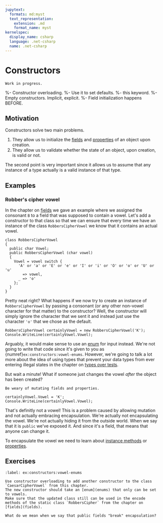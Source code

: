 ```yaml
---
jupytext:
  formats: md:myst
  text_representation:
    extension: .md
    format_name: myst
kernelspec:
  display_name: csharp
  language: .net-csharp
  name: .net-csharp
---
```


# Constructors

```{warning}
Work in progress.
```

%- Constructor overloading.
%- Use it to set defaults.
%- this keyword.
%- Empty constructors. Implicit, explicit.
%- Field initialization happens BEFORE.


## Motivation

Constructors solve two main problems.

1. They allow us to initialize the [fields](fields) and [properties](properties) of an object upon creation.
2. They allow us to validate whether the state of an object, upon creation, is valid or not.

The second point is very important since it allows us to assume that any instance of a type actually is a valid instance of that type.


## Examples

### Robber's cipher vowel

In the chapter on [fields](fields) we gave an example where we assigned the consonant `B` to a field that was supposed to contain a vowel.
Let's add a constructor to that class so that we can ensure that every time we have an instance of the class `RobbersCipherVowel` we know that it contains an actual vowel.

```{code-cell} csharp
class RobbersCipherVowel
{
  public char Vowel;
  public RobbersCipherVowel (char vowel)
  {
    Vowel = vowel switch {
      'A' or 'a' or 'E' or 'e' or 'I' or 'i' or 'O' or 'o' or 'U' or 'u'
        => vowel,
      _ => 'o'
    };
  }
}
```

Pretty neat right?
What happens if we now try to create an instance of `RobbersCipherVowel` by passing a consonant (or any other non-vowel character for that matter) to the constructor?
Well, the constructor will simply ignore the character that we sent it and instead just use the character `'o'` that we chose as the default.

```{code-cell} csharp
RobbersCipherVowel certainlyVowel = new RobbersCipherVowel('K');
Console.WriteLine(certainlyVowel.Vowel);
```

Arguably, it would make sense to use an [enum](enums) for input instead.
We're not going to write that code since it's given to you as {numref}`ex:constructors:vowel-enums`.
However, we're going to talk a lot more about the idea of using types that prevent your data types from ever entering illegal states in the chapter on [types over tests](types-over-tests).

But wait a minute!
What if someone just changes the vowel *after* the object has been created?

```{danger}
Be weary of mutating fields and properties.
```

```{code-cell} csharp
certainlyVowel.Vowel = 'K';
Console.WriteLine(certainlyVowel.Vowel);
```

That's definitly not a vowel!
This is a problem caused by allowing mutation and not actually embracing encapsulation.
We're actually not encapsulating the vowel.
We're not actually hiding it from the outside world.
When we say that it is `public` we've exposed it.
And since it's a field, that means that anyone can change it.

To encapsulate the vowel we need to learn about [instance methods](instance-methods) or [properties](properties).




## Exercises

```{exercise}
:label: ex:constructors:vowel-enums

Use constructor overloading to add another constructor to the class `CaesarCipherVowel` from this chapter.
The new constructor should take an [enum](enums) that only can be set to vowels.
Make sure that the updated class still can be used in the encode methods of the static class `RobbersCipher` from the chapter on [fields](fields).
```

```{exercise}
What do we mean when we say that public fields "break" encapsulation?
```

